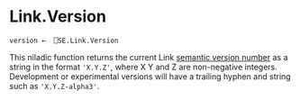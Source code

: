 # Link.Version

    version ←  ⎕SE.Link.Version

This niladic function returns the current Link [semantic version number](https://semver.org/) as a string in the format `'X.Y.Z'`, where X Y and Z are non-negative integers. Development or experimental versions will have a trailing hyphen and string such as `'X.Y.Z-alpha3'`.
